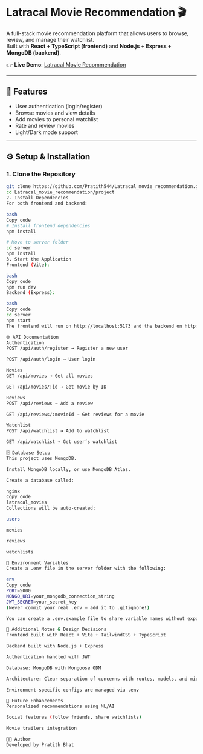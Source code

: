 # Latracal Movie Recommendation 🎬

A full-stack movie recommendation platform that allows users to browse, review, and manage their watchlist.  
Built with **React + TypeScript (frontend)** and **Node.js + Express + MongoDB (backend)**.  

👉 **Live Demo**: [Latracal Movie Recommendation](https://latracal-movie-recommendation.vercel.app/)

---

## 🚀 Features
- User authentication (login/register)
- Browse movies and view details
- Add movies to personal watchlist
- Rate and review movies
- Light/Dark mode support

---

## ⚙️ Setup & Installation

### 1. Clone the Repository
```bash
git clone https://github.com/Pratith544/Latracal_movie_recommendation.git
cd Latracal_movie_recommendation/project
2. Install Dependencies
For both frontend and backend:

bash
Copy code
# Install frontend dependencies
npm install

# Move to server folder
cd server
npm install
3. Start the Application
Frontend (Vite):

bash
Copy code
npm run dev
Backend (Express):

bash
Copy code
cd server
npm start
The frontend will run on http://localhost:5173 and the backend on http://localhost:5000.

🌐 API Documentation
Authentication
POST /api/auth/register → Register a new user

POST /api/auth/login → User login

Movies
GET /api/movies → Get all movies

GET /api/movies/:id → Get movie by ID

Reviews
POST /api/reviews → Add a review

GET /api/reviews/:movieId → Get reviews for a movie

Watchlist
POST /api/watchlist → Add to watchlist

GET /api/watchlist → Get user’s watchlist

🗄️ Database Setup
This project uses MongoDB.

Install MongoDB locally, or use MongoDB Atlas.

Create a database called:

nginx
Copy code
latracal_movies
Collections will be auto-created:

users

movies

reviews

watchlists

🔑 Environment Variables
Create a .env file in the server folder with the following:

env
Copy code
PORT=5000
MONGO_URI=your_mongodb_connection_string
JWT_SECRET=your_secret_key
(Never commit your real .env — add it to .gitignore!)

You can create a .env.example file to share variable names without exposing values.

📝 Additional Notes & Design Decisions
Frontend built with React + Vite + TailwindCSS + TypeScript

Backend built with Node.js + Express

Authentication handled with JWT

Database: MongoDB with Mongoose ODM

Architecture: Clear separation of concerns with routes, models, and middleware

Environment-specific configs are managed via .env

📌 Future Enhancements
Personalized recommendations using ML/AI

Social features (follow friends, share watchlists)

Movie trailers integration

👨‍💻 Author
Developed by Pratith Bhat
